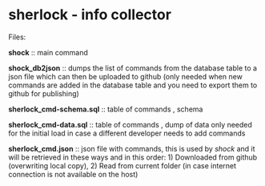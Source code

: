 # sherlock - info collector

Files:

**shock**  ::  main command

**shock_db2json**  ::  dumps the list of commands from the database table to a json file which can then be uploaded to github (only needed when new commands are added in the database table and you need to export them to github for publishing)

**sherlock_cmd-schema.sql**  ::  table of commands , schema

**sherlock_cmd-data.sql**  ::  table of commands , dump of data only needed for the initial load in case a different developer needs to add commands

**sherlock_cmd.json**  ::  json file with commands, this is used by *shock* and it will be retrieved in these ways and in this order: 1) Downloaded from github (overwriting local copy), 2) Read from current folder (in case internet connection is not available on the host)

